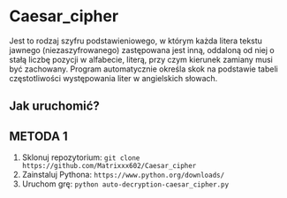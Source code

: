 # Caesar_cipher

Jest to rodzaj szyfru podstawieniowego, w którym każda litera tekstu jawnego (niezaszyfrowanego) zastępowana jest inną, oddaloną od niej o stałą liczbę pozycji w alfabecie, literą, przy czym kierunek zamiany musi być zachowany. Program automatycznie określa skok na podstawie tabeli częstotliwości występowania liter w angielskich słowach.
## Jak uruchomić?


## METODA 1

1. Sklonuj repozytorium: `git clone https://github.com/Matrixxx602/Caesar_cipher`
2. Zainstaluj Pythona: `https://www.python.org/downloads/`
3. Uruchom grę: `python auto-decryption-caesar_cipher.py`
